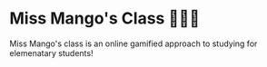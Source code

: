 # Miss Mango's Class 🥭👩‍🏫

Miss Mango's class is an online gamified approach to studying for elemenatary students! 
